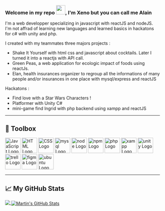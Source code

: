 ### Welcome in my repo <img src="https://raw.githubusercontent.com/MartinHeinz/MartinHeinz/master/wave.gif" width="30px">, I'm Xeno but you can call me Alain

I'm a web developper specializing in javascript with reactJS and nodeJS. I'm not affrad of learning new languages and learned basics in hackatons for c# with unity  and php. 

I created with my teammates three majors projects :
  - Shake It Yourself with html css and javascript about cocktails. Later I turned it into a reactjs with API call.
  - Green Peas, a web application for ecologic impact of foods using reactJs.
  - Elan, health insurances organizer to regroup all the informations of many people and/or insurances in one place with mysql/express and reactJS

Hackatons :
  - Find love with a Star Wars Characters !
  - Platformer with Unity C#
  - mini-game find Ingrid with php backend using xampp and reactJS

---

## 🔧 Toolbox

<img src="https://cdn.worldvectorlogo.com/logos/logo-javascript.svg" alt="JavaScript Logo" width="50" height="50"/> <img src="https://cdn.worldvectorlogo.com/logos/html5.svg" alt="HTML Logo" width="50" height="50"/> <img src="https://cdn.worldvectorlogo.com/logos/css3.svg" alt="CSS Logo" width="50" height="50"/> <img src="https://cdn.worldvectorlogo.com/logos/mysql-5.svg" alt="mysql Logo" width="50" height="50"/> <img src="https://cdn.worldvectorlogo.com/logos/nodejs-icon.svg" alt="node Logo" width="50" height="50"/> <img src="https://cdn.worldvectorlogo.com/logos/npm.svg" alt="npm Logo" width="50" height="50"/> <img src="https://cdn.worldvectorlogo.com/logos/php-1.svg" alt="php Logo" width="50" height="50"/> <img src="https://cdn.worldvectorlogo.com/logos/xampp.svg" alt="xampp Logo" width="50" height="50"/>  <img src="https://cdn.worldvectorlogo.com/logos/unity-69.svg" alt="unity Logo" width="50" height="50"/> <img src="https://cdn.worldvectorlogo.com/logos/trello.svg" alt="trello Logo" width="50" height="50"/> <img src="https://cdn.worldvectorlogo.com/logos/figma-1.svg" alt="figma Logo" width="50" height="50"/> <img src="https://cdn.worldvectorlogo.com/logos/ubuntu-4.svg" alt="ubuntu Logo" width="50" height="50"/>

---

## &#x1f4c8; My GitHub Stats

<a href="https://github.com/xenogearsX/xenogearsX">
  <img align="top" src="https://github-readme-stats.vercel.app/api/top-langs/?username=xenogearsX&hide=java,html,tex&title_color=ffffff&text_color=c9cacc&icon_color=2bbc8a&bg_color=1d1f21&hide_border=true" />
</a>
<a href="https://github.com/xenogearsX/xenogearsX">
  <img align="center" src="https://github-readme-stats.vercel.app/api?username=xenogearsX&show_icons=true&line_height=27&count_private=true&title_color=ffffff&text_color=c9cacc&icon_color=2bbc8a&bg_color=1d1f21&hide_border=true" alt="Martin's GitHub Stats" />
</a>

<!--
**xenogearsX/xenogearsX** is a ✨ _special_ ✨ repository because its `README.md` (this file) appears on your GitHub profile.

Here are some ideas to get you started:

- 🔭 I’m currently working on ...
- 🌱 I’m currently learning ...
- 👯 I’m looking to collaborate on ...
- 🤔 I’m looking for help with ...
- 💬 Ask me about ...
- 📫 How to reach me: ...
- 😄 Pronouns: ...
- ⚡ Fun fact: ...
-->
